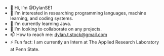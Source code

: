 - 👋 Hi, I’m @DylanSE1
- 👀 I’m interested in researching programming languages, machine learning, and coding systems.
- 🌱 I’m currently learning Java.
- 💞️ I’m looking to collaborate on any projects.
- 📫 How to reach me: dylan.t.stock@gmail.com
- ⚡ Fun fact: I am currently an Intern at The Applied Research Laboratory at Penn State.

<!---
DylanSE1/DylanSE1 is a ✨ special ✨ repository because its `README.md` (this file) appears on your GitHub profile.
You can click the Preview link to take a look at your changes.
--->
